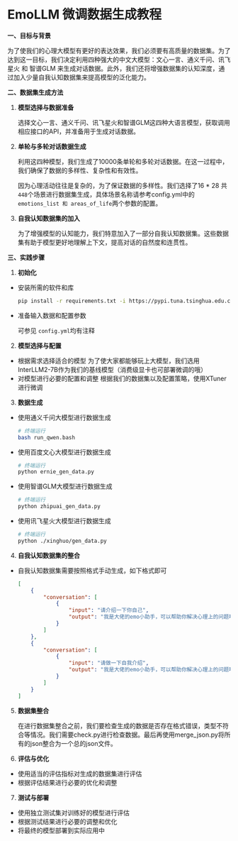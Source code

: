 # EmoLLM 微调数据生成教程

**一、目标与背景**

为了使我们的心理大模型有更好的表达效果，我们必须要有高质量的数据集。为了达到这一目标，我们决定利用四种强大的中文大模型：文心一言、通义千问、讯飞星火 和 智谱GLM 来生成对话数据。此外，我们还将增强数据集的认知深度，通过加入少量自我认知数据集来提高模型的泛化能力。

**二、数据集生成方法**

1. **模型选择与数据准备**

   选择文心一言、通义千问、讯飞星火和智谱GLM这四种大语言模型，获取调用相应接口的API，并准备用于生成对话数据。
   
3. **单轮与多轮对话数据生成**

   利用这四种模型，我们生成了10000条单轮和多轮对话数据。在这一过程中，我们确保了数据的多样性、复杂性和有效性。

   因为心理活动往往是复杂的，为了保证数据的多样性。我们选择了16 * 28 共 `448`个场景进行数据集生成，具体场景名称请参考config.yml中的 `emotions_list 和 areas_of_life`两个参数的配置。
   
5. **自我认知数据集的加入**

   为了增强模型的认知能力，我们特意加入了一部分自我认知数据集。这些数据集有助于模型更好地理解上下文，提高对话的自然度和连贯性。

**三、实践步骤**

1. **初始化**

* 安装所需的软件和库

  ```bash
  pip install -r requirements.txt -i https://pypi.tuna.tsinghua.edu.cn/simple
  ```
* 准备输入数据和配置参数

  可参见 `config.yml`均有注释

2. **模型选择与配置**

* 根据需求选择适合的模型
  为了使大家都能够玩上大模型，我们选用InterLLM2-7B作为我们的基线模型（消费级显卡也可部署微调的哦）
* 对模型进行必要的配置和调整
  根据我们的数据集以及配置策略，使用XTuner进行微调

3. **数据生成**

* 使用通义千问大模型进行数据生成
  ```bash
  # 终端运行
  bash run_qwen.bash
  ```
* 使用百度文心大模型进行数据生成
  ```bash
  # 终端运行
  python ernie_gen_data.py
  ```
* 使用智谱GLM大模型进行数据生成
  ```bash
  # 终端运行
  python zhipuai_gen_data.py
  ```
* 使用讯飞星火大模型进行数据生成
  ```bash
  # 终端运行
  python ./xinghuo/gen_data.py
  ```

4. **自我认知数据集的整合**

* 自我认知数据集需要按照格式手动生成，如下格式即可
  ```json
  [
      {
          "conversation": [
              {
                  "input": "请介绍一下你自己",
                  "output": "我是大佬的emo小助手，可以帮助你解决心理上的问题哦"
              }
          ]
      },
      {
          "conversation": [
              {
                  "input": "请做一下自我介绍",
                  "output": "我是大佬的emo小助手，可以帮助你解决心理上的问题哦"
              }
          ]
      }
  ]
  ```

5. **数据集整合**

   在进行数据集整合之前，我们要检查生成的数据是否存在格式错误，类型不符合等情况。我们需要check.py进行检查数据。最后再使用merge_json.py将所有的json整合为一个总的json文件。
   
7. **评估与优化**

* 使用适当的评估指标对生成的数据集进行评估
* 根据评估结果进行必要的优化和调整

7. **测试与部署**

* 使用独立测试集对训练好的模型进行评估
* 根据测试结果进行必要的调整和优化
* 将最终的模型部署到实际应用中
